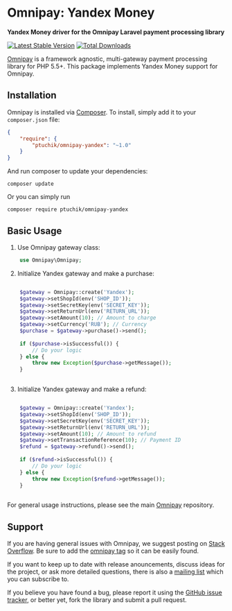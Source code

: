 # Omnipay: Yandex Money

**Yandex Money driver for the Omnipay Laravel payment processing library**

[![Latest Stable Version](https://poser.pugx.org/ptuchik/omnipay-yandex/version.png)](https://packagist.org/packages/ptuchik/omnipay-yandex)
[![Total Downloads](https://poser.pugx.org/ptuchik/omnipay-yandex/d/total.png)](https://packagist.org/packages/ptuchik/omnipay-yandex)

[Omnipay](https://github.com/thephpleague/omnipay) is a framework agnostic, multi-gateway payment
processing library for PHP 5.5+. This package implements Yandex Money support for Omnipay.

## Installation

Omnipay is installed via [Composer](http://getcomposer.org/). To install, simply add it
to your `composer.json` file:

```json
{
    "require": {
        "ptuchik/omnipay-yandex": "~1.0"
    }
}
```

And run composer to update your dependencies:

    composer update

Or you can simply run

    composer require ptuchik/omnipay-yandex

## Basic Usage

1. Use Omnipay gateway class:

```php
    use Omnipay\Omnipay;
```

2. Initialize Yandex gateway and make a purchase:

```php

    $gateway = Omnipay::create('Yandex');
    $gateway->setShopId(env('SHOP_ID'));
    $gateway->setSecretKey(env('SECRET_KEY'));
    $gateway->setReturnUrl(env('RETURN_URL'));
    $gateway->setAmount(10); // Amount to charge
    $gateway->setCurrency('RUB'); // Currency
    $purchase = $gateway->purchase()->send();
    
    if ($purchase->isSuccessful()) {
        // Do your logic
    } else {
        throw new Exception($purchase->getMessage());
    }
    
```

3. Initialize Yandex gateway and make a refund:

```php

    $gateway = Omnipay::create('Yandex');
    $gateway->setShopId(env('SHOP_ID'));
    $gateway->setSecretKey(env('SECRET_KEY'));
    $gateway->setReturnUrl(env('RETURN_URL'));
    $gateway->setAmount(10); // Amount to refund
    $gateway->setTransactionReference(10); // Payment ID
    $refund = $gateway->refund()->send();
    
    if ($refund->isSuccessful()) {
        // Do your logic
    } else {
        throw new Exception($refund->getMessage());
    }
    
```

For general usage instructions, please see the main [Omnipay](https://github.com/thephpleague/omnipay)
repository.

## Support

If you are having general issues with Omnipay, we suggest posting on
[Stack Overflow](http://stackoverflow.com/). Be sure to add the
[omnipay tag](http://stackoverflow.com/questions/tagged/omnipay) so it can be easily found.

If you want to keep up to date with release anouncements, discuss ideas for the project,
or ask more detailed questions, there is also a [mailing list](https://groups.google.com/forum/#!forum/omnipay) which
you can subscribe to.

If you believe you have found a bug, please report it using the [GitHub issue tracker](https://github.com/ptuchik/omnipay-yandex/issues),
or better yet, fork the library and submit a pull request.
